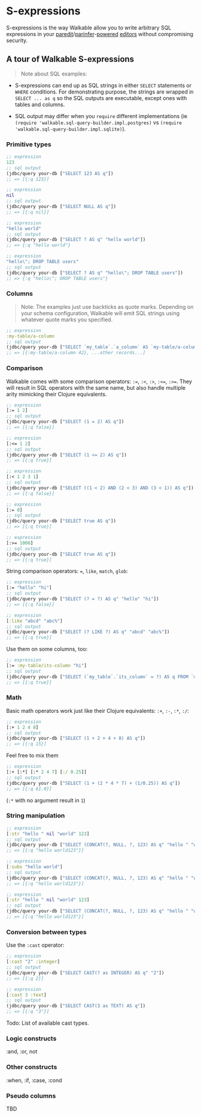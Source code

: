 # S-expressions

S-expressions is the way Walkable allow you to write arbitrary SQL
expressions in your
[paredit](https://github.com/clojure-emacs/cider)/[parinfer](https://github.com/shaunlebron/parinfer)-[powered](https://github.com/tpope/vim-fireplace)
[editors](https://cursive-ide.com/) without compromising security.

## A tour of Walkable S-expressions

> Note about SQL examples:

  - S-expressions can end up as SQL strings in either `SELECT`
  statements or `WHERE` conditions. For demonstrating purpose, the
  strings are wrapped in `SELECT ... as q` so the SQL outputs are
  executable, except ones with tables and columns.

  - SQL output may differ when you `require` different implementations
    (ie `(require 'walkable.sql-query-builder.impl.postgres)` vs
    `(require 'walkable.sql-query-builder.impl.sqlite)`).

### Primitive types

```clj
;; expression
123
;; sql output
(jdbc/query your-db ["SELECT 123 AS q"])
;; => [{:q 123}]

;; expression
nil
;; sql output
(jdbc/query your-db ["SELECT NULL AS q"])
;; => [{:q nil}]

;; expression
"hello world"
;; sql output
(jdbc/query your-db ["SELECT ? AS q" "hello world"])
;; => {:q "hello world"}

;; expression
"hello\"; DROP TABLE users"
;; sql output
(jdbc/query your-db ["SELECT ? AS q" "hello\"; DROP TABLE users"])
;; => {:q "hello\"; DROP TABLE users"}
```

### Columns

> Note: The examples just use backticks as quote marks. Depending on
  your schema configuration, Walkable will emit SQL strings using
  whatever quote marks you specified.

```clj
;; expression
:my-table/a-column
;; sql output
(jdbc/query your-db ["SELECT `my_table`.`a_column` AS `my-table/a-column` FROM `my_table`"])
;; => [{:my-table/a-column 42}, ...other records...]
```

### Comparison

Walkable comes with some comparison operators: `:=`, `:<`, `:>`,
`:<=`, `:>=`. They will result in SQL operators with the same name,
but also handle multiple arity mimicking their Clojure equivalents.

```clj
;; expression
[:= 1 2]
;; sql output
(jdbc/query your-db ["SELECT (1 = 2) AS q"])
;; => [{:q false}]

;; expression
[:<= 1 2]
;; sql output
(jdbc/query your-db ["SELECT (1 <= 2) AS q"])
;; => [{:q true}]

;; expression
[:< 1 2 3 1]
;; sql output
(jdbc/query your-db ["SELECT ((1 < 2) AND (2 < 3) AND (3 < 1)) AS q"])
;; => [{:q false}]

;; expression
[:= 0]
;; sql output
(jdbc/query your-db ["SELECT true AS q"])
;; => [{:q true}]

;; expression
[:>= 1000]
;; sql output
(jdbc/query your-db ["SELECT true AS q"])
;; => [{:q true}]
```

String comparison operators: `=`, `like`, `match`, `glob`:

```clj
;; expression
[:= "hello" "hi"]
;; sql output
(jdbc/query your-db ["SELECT (? = ?) AS q" "hello" "hi"])
;; => [{:q false}]

;; expression
[:like "abcd" "abc%"]
;; sql output
(jdbc/query your-db ["SELECT (? LIKE ?) AS q" "abcd" "abc%"])
;; => [{:q true}]
```

Use them on some columns, too:

```clj
;; expression
[:= :my-table/its-column "hi"]
;; sql output
(jdbc/query your-db ["SELECT (`my_table`.`its_column` = ?) AS q FROM `my_table`" "hi"])
;; => [{:q true}]
```

### Math

Basic math operators work just like their Clojure equivalents: `:+`,
`:-`, `:*`, `:/`:

```clj
;; expression
[:+ 1 2 4 8]
;; sql output
(jdbc/query your-db ["SELECT (1 + 2 + 4 + 8) AS q"])
;; => [{:q 15}]
```

Feel free to mix them

```clj
;; expression
[:+ [:*] [:* 2 4 7] [:/ 0.25]]
;; sql output
(jdbc/query your-db ["SELECT (1 + (2 * 4 * 7) + (1/0.25)) AS q"])
;; => [{:q 61.0}]
```

(`:*` with no argument result in `1`)

### String manipulation

```clj
;; expression
[:str "hello " nil "world" 123]
;; sql output
(jdbc/query your-db ["SELECT (CONCAT(?, NULL, ?, 123) AS q" "hello " "world"])
;; => [{:q "hello world123"}]

;; expression
[:subs "hello world"]
;; sql output
(jdbc/query your-db ["SELECT (CONCAT(?, NULL, ?, 123) AS q" "hello " "world"])
;; => [{:q "hello world123"}]

;; expression
[:str "hello " nil "world" 123]
;; sql output
(jdbc/query your-db ["SELECT (CONCAT(?, NULL, ?, 123) AS q" "hello " "world"])
;; => [{:q "hello world123"}]

```

### Conversion between types

Use the `:cast` operator:

```clj
;; expression
[:cast "2" :integer]
;; sql output
(jdbc/query your-db ["SELECT CAST(? as INTEGER) AS q" "2"])
;; => [{:q 2}]

;; expression
[:cast 3 :text]
;; sql output
(jdbc/query your-db ["SELECT CAST(3 as TEXT) AS q"])
;; => [{:q "3"}]
```

Todo: List of available cast types.

### Logic constructs

:and, :or, not

### Other constructs

:when, :if, :case, :cond

### Pseudo columns

TBD